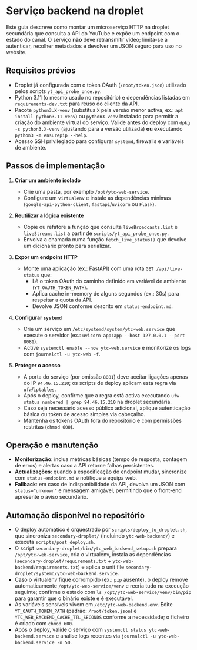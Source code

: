 # Serviço backend na droplet

Este guia descreve como montar um microserviço HTTP na droplet secundária que consulta a API do YouTube e expõe um endpoint com o estado do canal. O serviço **não** deve retransmitir vídeo; limita-se a autenticar, recolher metadados e devolver um JSON seguro para uso no website.

## Requisitos prévios

- Droplet já configurada com o token OAuth (`/root/token.json`) utilizado pelos scripts `yt_api_probe_once.py`.
- Python 3.11 (o mesmo usado no repositório) e dependências listadas em `requirements-dev.txt` para reuso do cliente da API.
- Pacote `python3.X-venv` (substitua `X` pela versão menor activa, ex.: `apt install python3.11-venv`) ou `python3-venv` instalado para permitir a criação do ambiente virtual do serviço. Valide antes do deploy com `dpkg -s python3.X-venv` (ajustando para a versão utilizada) **ou** executando `python3 -m ensurepip --help`.
- Acesso SSH privilegiado para configurar `systemd`, firewalls e variáveis de ambiente.

## Passos de implementação

1. **Criar um ambiente isolado**
   - Crie uma pasta, por exemplo `/opt/ytc-web-service`.
   - Configure um `virtualenv` e instale as dependências mínimas (`google-api-python-client`, `fastapi`/`uvicorn` ou `Flask`).

2. **Reutilizar a lógica existente**
   - Copie ou refatore a função que consulta `liveBroadcasts.list` e `liveStreams.list` a partir de `scripts/yt_api_probe_once.py`.
   - Envolva a chamada numa função `fetch_live_status()` que devolve um dicionário pronto para serializar.

3. **Expor um endpoint HTTP**
   - Monte uma aplicação (ex.: FastAPI) com uma rota `GET /api/live-status` que:
     - Lê o token OAuth do caminho definido em variável de ambiente (`YT_OAUTH_TOKEN_PATH`).
     - Aplica cache in-memory de alguns segundos (ex.: 30s) para respeitar a quota da API.
     - Devolve JSON conforme descrito em `status-endpoint.md`.

4. **Configurar `systemd`**
   - Crie um serviço em `/etc/systemd/system/ytc-web.service` que execute o servidor (ex.: `uvicorn app:app --host 127.0.0.1 --port 8081`).
   - Active `systemctl enable --now ytc-web.service` e monitorize os logs com `journalctl -u ytc-web -f`.

5. **Proteger o acesso**
   - A porta do serviço (por omissão `8081`) deve aceitar ligações apenas do IP `94.46.15.210`; os scripts de deploy aplicam esta regra via `ufw`/`iptables`.
   - Após o deploy, confirme que a regra está activa executando `ufw status numbered | grep 94.46.15.210` na droplet secundária.
   - Caso seja necessário acesso público adicional, aplique autenticação básica ou token de acesso simples via cabeçalho.
   - Mantenha os tokens OAuth fora do repositório e com permissões restritas (`chmod 600`).

## Operação e manutenção

- **Monitorização**: inclua métricas básicas (tempo de resposta, contagem de erros) e alertas caso a API retorne falhas persistentes.
- **Actualizações**: quando a especificação do endpoint mudar, sincronize com `status-endpoint.md` e notifique a equipa web.
- **Fallback**: em caso de indisponibilidade da API, devolva um JSON com `status="unknown"` e mensagem amigável, permitindo que o front-end apresente o aviso secundário.

## Automação disponível no repositório

- O deploy automático é orquestrado por `scripts/deploy_to_droplet.sh`, que sincroniza `secondary-droplet/` (incluindo `ytc-web-backend/`) e executa `scripts/post_deploy.sh`.
- O script `secondary-droplet/bin/ytc_web_backend_setup.sh` prepara `/opt/ytc-web-service`, cria o virtualenv, instala as dependências (`secondary-droplet/requirements.txt` + `ytc-web-backend/requirements.txt`) e aplica o unit file `secondary-droplet/systemd/ytc-web-backend.service`.
- Caso o virtualenv fique corrompido (ex.: `pip` ausente), o deploy remove automaticamente `/opt/ytc-web-service/venv` e recria tudo na execução seguinte; confirme o estado com `ls /opt/ytc-web-service/venv/bin/pip` para garantir que o binário existe e é executável.
- As variáveis sensíveis vivem em `/etc/ytc-web-backend.env`. Edite `YT_OAUTH_TOKEN_PATH` (padrão: `/root/token.json`) e `YTC_WEB_BACKEND_CACHE_TTL_SECONDS` conforme a necessidade; o ficheiro é criado com `chmod 600`.
- Após o deploy, valide o serviço com `systemctl status ytc-web-backend.service` e analise logs recentes via `journalctl -u ytc-web-backend.service -n 50`.

